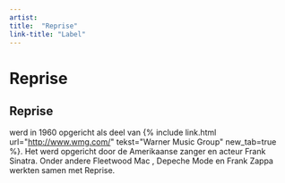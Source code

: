 ```yaml
---
artist: 
title:  "Reprise"
link-title: "Label"
---
```


# Reprise
## Reprise
werd in 1960 opgericht als deel van {% include link.html url="http://www.wmg.com/" tekst="Warner Music Group" new_tab=true %}. Het werd opgericht door de Amerikaanse zanger en acteur Frank Sinatra. Onder andere <span class="extra_uitleg">
Fleetwood Mac </span>, <span class="extra uitleg">Depeche Mode</span> en <span class="extra uitleg">Frank Zappa</span> werkten samen met Reprise. 
